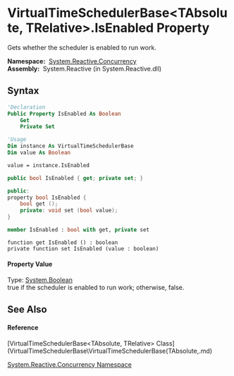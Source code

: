 # VirtualTimeSchedulerBase\<TAbsolute, TRelative\>.IsEnabled Property

Gets whether the scheduler is enabled to run work.

**Namespace:**  [System.Reactive.Concurrency](System.Reactive.Concurrency\System.Reactive.Concurrency.md)  
**Assembly:**  System.Reactive (in System.Reactive.dll)

## Syntax

```vb
'Declaration
Public Property IsEnabled As Boolean
    Get
    Private Set
```

```vb
'Usage
Dim instance As VirtualTimeSchedulerBase
Dim value As Boolean

value = instance.IsEnabled
```

```csharp
public bool IsEnabled { get; private set; }
```

```c++
public:
property bool IsEnabled {
    bool get ();
    private: void set (bool value);
}
```

```fsharp
member IsEnabled : bool with get, private set
```

```jscript
function get IsEnabled () : boolean
private function set IsEnabled (value : boolean)
```

#### Property Value

Type: [System.Boolean](https://msdn.microsoft.com/en-us/library/a28wyd50)  
true if the scheduler is enabled to run work; otherwise, false.

## See Also

#### Reference

[VirtualTimeSchedulerBase\<TAbsolute, TRelative\> Class](VirtualTimeSchedulerBase\VirtualTimeSchedulerBase(TAbsolute,.md)

[System.Reactive.Concurrency Namespace](System.Reactive.Concurrency\System.Reactive.Concurrency.md)





